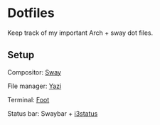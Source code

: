 # Dotfiles
Keep track of my important Arch + sway dot files.

## Setup
Compositor: [Sway](https://github.com/swaywm/sway)

File manager: [Yazi](https://yazi-rs.github.io/)

Terminal: [Foot](https://codeberg.org/dnkl/foot)

Status bar: Swaybar + [i3status](https://i3wm.org/docs/i3status.html)
